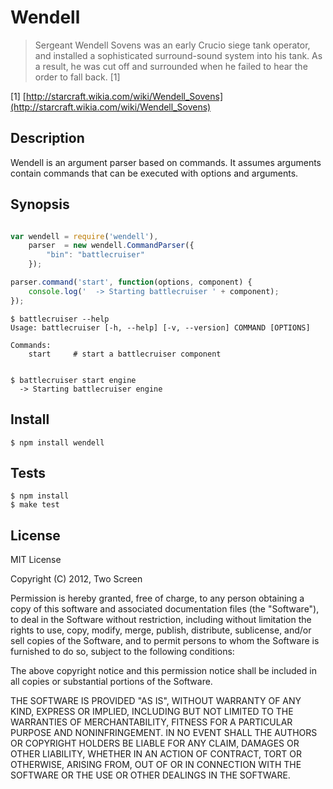 # Wendell

> Sergeant Wendell Sovens was an early Crucio siege
> tank operator, and installed a sophisticated surround-sound system into his tank. As a result, he
> was cut off and surrounded when he failed to hear the order to fall back. [1]

[1] [http://starcraft.wikia.com/wiki/Wendell_Sovens](http://starcraft.wikia.com/wiki/Wendell_Sovens)


## Description

Wendell is an argument parser based on commands. It assumes arguments contain commands that 
can be executed with options and arguments.

## Synopsis

```javascript

var wendell = require('wendell'),
    parser  = new wendell.CommandParser({
        "bin": "battlecruiser"
    });

parser.command('start', function(options, component) {
    console.log('  -> Starting battlecruiser ' + component);
});

```

    $ battlecruiser --help
    Usage: battlecruiser [-h, --help] [-v, --version] COMMAND [OPTIONS]

    Commands:
        start     # start a battlecruiser component


    $ battlecruiser start engine
      -> Starting battlecruiser engine

## Install

    $ npm install wendell

## Tests

    $ npm install
    $ make test

## License

MIT License

Copyright (C) 2012, Two Screen

Permission is hereby granted, free of charge, to any person obtaining a copy of this software and associated documentation files (the "Software"), to deal in the Software without restriction, including without limitation the rights to use, copy, modify, merge, publish, distribute, sublicense, and/or sell copies of the Software, and to permit persons to whom the Software is furnished to do so, subject to the following conditions:

The above copyright notice and this permission notice shall be included in all copies or substantial portions of the Software.

THE SOFTWARE IS PROVIDED "AS IS", WITHOUT WARRANTY OF ANY KIND, EXPRESS OR IMPLIED, INCLUDING BUT NOT LIMITED TO THE WARRANTIES OF MERCHANTABILITY, FITNESS FOR A PARTICULAR PURPOSE AND NONINFRINGEMENT. IN NO EVENT SHALL THE AUTHORS OR COPYRIGHT HOLDERS BE LIABLE FOR ANY CLAIM, DAMAGES OR OTHER LIABILITY, WHETHER IN AN ACTION OF CONTRACT, TORT OR OTHERWISE, ARISING FROM, OUT OF OR IN CONNECTION WITH THE SOFTWARE OR THE USE OR OTHER DEALINGS IN THE SOFTWARE.
